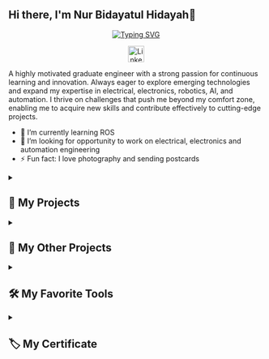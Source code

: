 ## Hi there, I'm Nur Bidayatul Hidayah👋 

<p align="center">
<a href="https://git.io/typing-svg">
    <img src="https://readme-typing-svg.demolab.com?font=Fira+Code&pause=1000&color=92C6F7&width=435&lines=Mechatronics+Engineering+Graduate;Adabtable+%26+Curious;Always+Learning+New+Things" alt="Typing SVG" /></a>
</p>

<!-- Social icons section -->
<p align="center">
  <a href="https://www.linkedin.com/in/bidayatulhidayah/"><img width="32px" alt="LinkedIn" title="LinkedIn" src="https://i.imgur.com/yRpa1dQ.png"/></a>
  
<!--   &#8287;&#8287;&#8287;&#8287;&#8287;
  <a href="http://eyl327.mywebcommunity.org/promos/"><img width="32px" alt="Free Stuff" title="Free gifts for you" src="https://i.imgur.com/0uVwkoZ.png"/></a> -->
</p>

A highly motivated graduate engineer with a strong passion for continuous learning and innovation. Always eager to explore emerging technologies and expand my expertise in electrical, electronics, robotics, AI, and automation. I thrive on challenges that push me beyond my comfort zone, enabling me to acquire new skills and contribute effectively to cutting-edge projects.

- 🌱 I’m currently learning ROS 
- 👯 I’m looking for opportunity to work on electrical, electronics and automation engineering
- ⚡ Fun fact: I love photography and sending postcards 

<!--
**bidayatulhidayah/bidayatulhidayah** is a ✨ _special_ ✨ repository because its `README.md` (this file) appears on your GitHub profile.

Here are some ideas to get you started:

- 🔭 I’m currently working on ...
- 🌱 I’m currently learning ...
- 👯 I’m looking to collaborate on ...
- 🤔 I’m looking for help with ...
- 💬 Ask me about ...
- 📫 How to reach me: ...
- 😄 Pronouns: ...
- ⚡ Fun fact: ...

 <p align="left">
    <a href="https://github.com/DenverCoder1/readme-typing-svg"><img width="278" src="https://denvercoder1-github-readme-stats.vercel.app/api/pin/?username=DenverCoder1&repo=readme-typing-svg&theme=react&bg_color=1F222E&title_color=F85D7F&hide_border=true&icon_color=F8D866&show_icons=false" alt="readme-typing-svg"></a>
    <a href="https://github.com/DenverCoder1/github-readme-streak-stats"><img width="278" src="https://denvercoder1-github-readme-stats.vercel.app/api/pin/?username=DenverCoder1&repo=github-readme-streak-stats&theme=react&bg_color=1F222E&title_color=F85D7F&hide_border=true&icon_color=F8D866&show_icons=false" alt="github-readme-streak-stats"></a>
  </p>

-->

<details > 
  <summary><h2>📕 My Projects</h2></summary>

  <!-- Repo info cards - https://github.com/anuraghazra/github-readme-stats -->
  <!-- Small repo cards (fork) - https://github.com/DenverCoder1/github-readme-stats -->

| Project                                                               | Scope                   |
| ------------------------------------------------------------------ | ------------------------- |
| [Local ANC for Vehicle Cabin](https://github.com/bidayatulhidayah/Local-Active-Noise-Cancellation-for-Vehicle-Cabin) | LabVIEW, CRio |
| [Map for the Blinds](https://github.com/bidayatulhidayah/Maps-for-the-Blinds) | Arduino |
| [Whac a Mole Game](https://github.com/bidayatulhidayah/Whac-a-Mole-Game) | Arduino |
| [Smart Object Identification](https://github.com/bidayatulhidayah/Smart-Object-Identification-in-Oil-Palm-Plantations) | Machine Learning, Python |
| [Bi Directional Chat Application](https://github.com/bidayatulhidayah/Bi-Directional-Chat-Application-Using-TCP-Communication) | TCP Comm, Windows Console App, C# |
| [Cardiac Disease Detection](https://github.com/bidayatulhidayah/Cardiac-Disease-Detection-Using-Neural-Network-And-ANFIS-GA)                  | Machine Learning        |
| [Robotic Arm Simuation](https://github.com/bidayatulhidayah/Robotic-Arm-Simulation-using-Robo-DK)          | RoboDK |
| [Line Following Robot](https://github.com/bidayatulhidayah/Soccer-Kicking-Line-Following-Robot-) | Arduino |

</details>

<details > 
  <summary><h2>📘 My Other Projects</h2></summary>

  <!-- Repo info cards - https://github.com/anuraghazra/github-readme-stats -->
  <!-- Small repo cards (fork) - https://github.com/DenverCoder1/github-readme-stats -->
- [Robotic Workshop](./RW.md)
- [Robocon](./Robocon.md)
- [Academic Projects](./Academic.md)
 
  <a href="https://github.com/bidayatulhidayah?tab=repositories"><img alt="All Repositories" title="All Repositories" src="https://custom-icon-badges.demolab.com/badge/-Click%20Here%20For%20All%20My%20Repos-1F222E?style=for-the-badge&logoColor=white&logo=repo"/></a>
</details>

<details> 
  <summary><h2>🛠️ My Favorite Tools</h2></summary>
  <!-- Some badges are from https://github.com/Ileriayo/markdown-badges -->

  <h3>👨‍💻 Programming and Markup Languages</h3>

   <p>
      <a href="#"><img alt="MIPS Assembly" src="https://custom-icon-badges.demolab.com/badge/Assembly-525252.svg?logo=asm-hex&logoColor=white"></a>
      <a href="#"><img alt="C" src="https://custom-icon-badges.demolab.com/badge/C-03599C.svg?logo=c-in-hexagon&logoColor=white"></a>
      <a href="#"><img alt="C++" src="https://custom-icon-badges.demolab.com/badge/C++-9C033A.svg?logo=cpp2&logoColor=white"></a>
      <a href="#"><img alt="C#" src="https://custom-icon-badges.demolab.com/badge/C%23-68217A.svg?logo=cs2&logoColor=white"></a>
      <a href="#"><img alt="HTML" src="https://img.shields.io/badge/HTML-E34F26.svg?logo=html5&logoColor=white"></a>
      <a href="#"><img alt="LaBVIEW" src="https://img.shields.io/badge/LabVIEW-white?style=flat&logo=labview&logoColor=%20%23000000&logoSize=auto&labelColor=%23e6c500&color=%23e6c500"></a>
      <a href="#"><img alt="Markdown" src="https://img.shields.io/badge/Markdown-000000.svg?logo=markdown&logoColor=white"></a>
      <a href="#"><img alt="Python" src="https://img.shields.io/badge/Python-14354C.svg?logo=python&logoColor=white"></a>
      <a href="#"><img alt="Scratch" src="https://img.shields.io/badge/Scratch-4D97FF.svg?logo=scratch&logoColor=white"></a>
      <a href="#"><img alt="SQL" src="https://custom-icon-badges.demolab.com/badge/SQL-025E8C.svg?logo=database&logoColor=white"></a>
  </p>


  <h3>🧰 Platform and Libraries</h3>

  <p>
      <a href="#"><img alt="Arduino" src="https://img.shields.io/badge/-Arduino-00979D?logo=Arduino&logoColor=white"></a>
      <a href="#"><img alt="CompactDAQ" src="https://img.shields.io/badge/CompactDAQ-white?style=flat&logoColor=%23FFFFFF%20&logoSize=auto&color=%232B2728&logoColor=white"></a>
      <a href="#"><img alt="CompactRIO" src="https://img.shields.io/badge/CompactRIO-white?style=flat&logoColor=%23FFFFFF%20&logoSize=auto&color=%23151F6D&logoColor=white"></a>
      <a href="#"><img alt="ESP32" src="https://img.shields.io/badge/ESP32-white?style=flat&logo=espressif&logoColor=%23FFFFFF%20&logoSize=auto&labelColor=%23000000&color=%23000000"></a>
      <a href="#"><img alt="GitHub" src="https://img.shields.io/badge/github-%23121011.svg?logo=github&logoColor=white&logoColor=white"></a>
      <a href="#"><img alt="Linux" src="https://img.shields.io/badge/Linux-FCC624?logo=linux&logoColor=black"></a>
      <a href="#"><img alt="micro:bit" src="https://img.shields.io/badge/micro%3Abit-white?style=flat&logo=microbit&logoColor=%23FFFFFF%20&logoSize=auto&labelColor=%2300ED00&color=%2300ED00"></a>
      <a href="#"><img alt="NumPy" src="https://img.shields.io/badge/Numpy-013243.svg?logo=numpy&logoColor=white"></a>
      <a href="#"><img alt="Pandas" src="https://img.shields.io/badge/Pandas-150458.svg?logo=pandas&logoColor=white"></a>
      <a href="#"><img alt="Raspberry Pi" src="https://img.shields.io/badge/-Raspberry_Pi-C51A4A?logo=Raspberry-Pi&logoColor=white"></a>
      <a href="#"><img alt="Wordpress" src="https://img.shields.io/badge/Wordpress-21759B?logo=wordpress&logoColor=white"></a>
      <a href="#"><img alt="WPF (.Net)" src="https://img.shields.io/badge/WPF-5C2D91?logo=.net&logoColor=white"></a>
  </p>

  <h3>💻 Software and Tools</h3>

  <p>
      <a href="#"><img alt="Adobe" src="https://img.shields.io/badge/Adobe-FF0000.svg?logo=adobe&logoColor=white"></a>
      <a href="#"><img alt="Canva" src="https://img.shields.io/badge/Canva-%2300C4CC.svg?logo=Canva&logoColor=white"></a>
      <a href="#"><img alt="CATIA v5" src="https://img.shields.io/badge/CATIA%20V5-white?style=flat&logo=dassaultsystemes&logoColor=%23FFFFFF%20&logoSize=auto&labelColor=%23005386&color=%23005386"></a>
      <a href="#"><img alt="COMSOL Multiphysics" src="https://img.shields.io/badge/COMSOL%20Multiphysics-white?style=flat&logoSize=auto&color=%23368CCB"></a>
      <a href="#"><img alt="FluidSIM" src="https://img.shields.io/badge/FluidSIM-white?style=flat&logoSize=auto&color=%23F56565"></a>
      <a href="#"><img alt="Fritzing" src="https://img.shields.io/badge/Fritzing-white?style=flat&logoSize=auto&color=%23e65200"></a>
      <a href="#"><img alt="Google Sheets" src="https://img.shields.io/badge/Sheets-34A853.svg?logo=google%20sheets&logoColor=white"></a>
      <a href="#"><img alt="Jupyter" src="https://img.shields.io/badge/Jupyter-F37626.svg?logo=Jupyter&logoColor=white"></a>
      <a href="#"><img alt="MATLAB" src="https://img.shields.io/badge/MATLAB-white?style=flat&logoSize=auto&color=%23E85C33"></a>
      <a href="#"><img alt="Mendeley" src="https://img.shields.io/badge/Mendeley-white?style=flat&logo=mendeley&logoSize=auto&labelColor=%239D1620&color=%239D1620"></a>
      <a href="#"><img alt="Microsoft Excel" src="https://img.shields.io/badge/Microsoft%20Excel%20-white?style=flat&color=%2337814A"></a>
      <a href="#"><img alt="Microsoft Word" src="https://img.shields.io/badge/Microsoft%20Word%20-white?style=flat&color=%230185FF"></a>
      <a href="#"><img alt="OBS Studio" src="https://img.shields.io/badge/-OBS-302E31?logo=obs-studio&logoColor=white"></a>
      <a href="#"><img alt="Proteus" src="https://img.shields.io/badge/Proteus%20V8-white?style=flat&logo=proteus&labelColor=%231C79B3&color=%231C79B3"></a>
      <a href="#"><img alt="Solidworks" src="https://img.shields.io/badge/Solidworks-white?style=flat&logo=dassaultsystemes&color=%23C3002F"></a>
      <a href="#"><img alt="Visual Studio" src="https://img.shields.io/badge/Visual%20Studio-5C2D91.svg?logo=visual-studio&logoColor=white"></a>
      <a href="#"><img alt="Visual Studio Code" src="https://img.shields.io/badge/Visual%20Studio%20Code-0078d7.svg?logo=visual-studio-code&logoColor=white"></a>

  </p>
</details>

<details > 
  <summary><h2>🏷️ My Certificate</h2></summary>
  </p>
      <a href="https://www.credly.com/badges/210d24f6-19d1-49d0-aa7e-62291043e7e1/public_url"><img alt="3DEXPERIENCE Mechanical Designer Professional" src="https://img.shields.io/badge/3DEXPERIENCE%20Mechanical%20Designer%20Professional-white?style=flat&logo=dassaultsystemes&color=%23D97757"></a>
      <a href="#"><img alt=" ICE-DEP MARii Industry Certification Engineering (Manufacturing)" src="https://img.shields.io/badge/%20ICE%20DEP%20MARii%20Industry%20Certification%20Engineering%20(Manufacturing)-white?style=flat&logoColor=%23ffffff&logoSize=auto&color=%23A100FF"></a>
      <a href="https://learn.microsoft.com/api/credentials/share/en-us/19129337/DCAF75C9B0DA7BEB?sharingId=9A793B12E1268C31"><img alt="Microsoft Certified: Azure Data Fundamentals" src="https://img.shields.io/badge/Microsoft%20Certified%3A%20Azure%20Data%20Fundamentals-white?style=flat&color=%232885F1"></a>
      <a href="https://www.credly.com/badges/54b87e06-fab4-4838-b381-855114e0f8f0/linked_in_profile"><img alt="Certified Entry-Level Python Programmer" src="https://img.shields.io/badge/Certified%20Entry%20Level%20Python%20Programmer-white?style=flat&logo=python&logoColor=%23ffffff&logoSize=auto&color=%23B12B28"></a>
      <a href="#"><img alt="APU Certified Data Science Programmer" src="https://img.shields.io/badge/APU%20Certified%20Data%20Science%20Programmer-white?style=flat&logoColor=%23ffffff&logoSize=auto&color=%2357B685"></a>
      
  </p>
</details>
  


